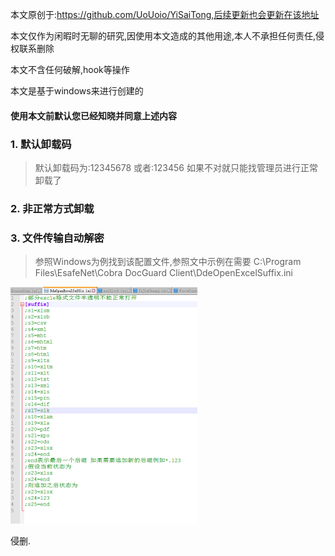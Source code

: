 本文原创于:https://github.com/UoUoio/YiSaiTong,后续更新也会更新在该地址

本文仅作为闲暇时无聊的研究,因使用本文造成的其他用途,本人不承担任何责任,侵权联系删除

本文不含任何破解,hook等操作

本文是基于windows来进行创建的

#### 使用本文前默认您已经知晓并同意上述内容



### 1. 默认卸载码

> 默认卸载码为:12345678
> 或者:123456
> 如果不对就只能找管理员进行正常卸载了

### 2. 非正常方式卸载

> 

### 3. 文件传输自动解密

> 参照Windows为例找到该配置文件,参照文中示例在需要
> C:\Program Files\EsafeNet\Cobra DocGuard Client\DdeOpenExcelSuffix.ini
>
> 

<img src="https://github.com/UoUoio/YiSaiTong/blob/main/img/%E8%A7%A3%E5%AF%86%E9%85%8D%E7%BD%AE%E6%96%87%E4%BB%B6.png" alt="image.png" style="zoom: 50%;" />



侵删.

